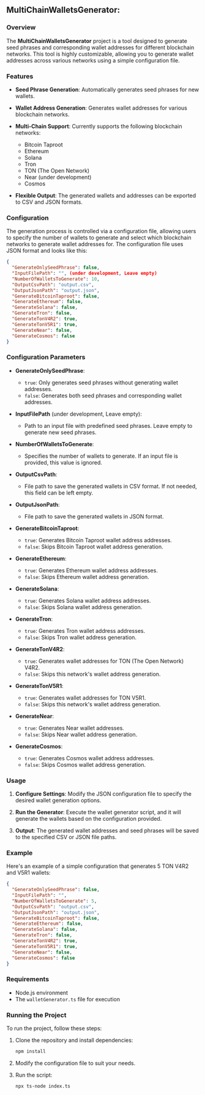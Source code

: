 ## MultiChainWalletsGenerator:

### Overview

The **MultiChainWalletsGenerator** project is a tool designed to generate seed phrases and corresponding wallet addresses for different blockchain networks. This tool is highly customizable, allowing you to generate wallet addresses across various networks using a simple configuration file.

### Features

- **Seed Phrase Generation**: Automatically generates seed phrases for new wallets.
- **Wallet Address Generation**: Generates wallet addresses for various blockchain networks.
- **Multi-Chain Support**: Currently supports the following blockchain networks:
  - Bitcoin Taproot
  - Ethereum
  - Solana
  - Tron
  - TON (The Open Network)
  - Near (under development)
  - Cosmos

- **Flexible Output**: The generated wallets and addresses can be exported to CSV and JSON formats.

### Configuration

The generation process is controlled via a configuration file, allowing users to specify the number of wallets to generate and select which blockchain networks to generate wallet addresses for. The configuration file uses JSON format and looks like this:

```json
{
  "GenerateOnlySeedPhrase": false,
  "InputFilePath": "", (under development, Leave empty)
  "NumberOfWalletsToGenerate": 10,
  "OutputCsvPath": "output.csv",
  "OutputJsonPath": "output.json",
  "GenerateBitcoinTaproot": false,
  "GenerateEthereum": false,
  "GenerateSolana": false,
  "GenerateTron": false,
  "GenerateTonV4R2": true,
  "GenerateTonV5R1": true,
  "GenerateNear": false,
  "GenerateCosmos": false
}
```

### Configuration Parameters

- **GenerateOnlySeedPhrase**: 
  - `true`: Only generates seed phrases without generating wallet addresses.
  - `false`: Generates both seed phrases and corresponding wallet addresses.
  
- **InputFilePath** (under development, Leave empty):  
  - Path to an input file with predefined seed phrases. Leave empty to generate new seed phrases.

- **NumberOfWalletsToGenerate**: 
  - Specifies the number of wallets to generate. If an input file is provided, this value is ignored.

- **OutputCsvPath**: 
  - File path to save the generated wallets in CSV format. If not needed, this field can be left empty.

- **OutputJsonPath**: 
  - File path to save the generated wallets in JSON format.

- **GenerateBitcoinTaproot**: 
  - `true`: Generates Bitcoin Taproot wallet address addresses.
  - `false`: Skips Bitcoin Taproot wallet address generation.

- **GenerateEthereum**: 
  - `true`: Generates Ethereum wallet address addresses.
  - `false`: Skips Ethereum wallet address generation.

- **GenerateSolana**: 
  - `true`: Generates Solana wallet address addresses.
  - `false`: Skips Solana wallet address generation.

- **GenerateTron**: 
  - `true`: Generates Tron wallet address addresses.
  - `false`: Skips Tron wallet address generation.

- **GenerateTonV4R2**: 
  - `true`: Generates wallet addresses for TON (The Open Network) V4R2.
  - `false`: Skips this network's wallet address generation.

- **GenerateTonV5R1**: 
  - `true`: Generates wallet addresses for TON V5R1.
  - `false`: Skips this network's wallet address generation.

- **GenerateNear**: 
  - `true`: Generates Near wallet addresses.
  - `false`: Skips Near wallet address generation.

- **GenerateCosmos**: 
  - `true`: Generates Cosmos wallet address addresses.
  - `false`: Skips Cosmos wallet address generation.

### Usage

1. **Configure Settings**: Modify the JSON configuration file to specify the desired wallet generation options.
  
2. **Run the Generator**: Execute the wallet generator script, and it will generate the wallets based on the configuration provided.

3. **Output**: The generated wallet addresses and seed phrases will be saved to the specified CSV or JSON file paths.

### Example

Here's an example of a simple configuration that generates 5 TON V4R2 and V5R1 wallets:

```json
{
  "GenerateOnlySeedPhrase": false,
  "InputFilePath": "",
  "NumberOfWalletsToGenerate": 5,
  "OutputCsvPath": "output.csv",
  "OutputJsonPath": "output.json",
  "GenerateBitcoinTaproot": false,
  "GenerateEthereum": false,
  "GenerateSolana": false,
  "GenerateTron": false,
  "GenerateTonV4R2": true,
  "GenerateTonV5R1": true,
  "GenerateNear": false,
  "GenerateCosmos": false
}
```

### Requirements

- Node.js environment
- The `walletGenerator.ts` file for execution

### Running the Project

To run the project, follow these steps:

1. Clone the repository and install dependencies:
   ```bash
   npm install
   ```

2. Modify the configuration file to suit your needs.

3. Run the script:
   ```bash
   npx ts-node index.ts
   ```
